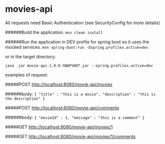 # movies-api

All requests need Basic Authentication
(see SecurityConfig for more details)

######Build the application.
`mvn clean install`

######Run the application in DEV profile for spring boot so it uses the mocked services.
 `mvn spring-boot:run -Dspring.profiles.active=dev`
 
 or in the target directory:
 
 `java -jar movie-api-1.0.0-SNAPSHOT.jar --spring.profiles.active=dev`
 

examples of request:

#####POST [http://localhost:8080/movie-api/movies](http://localhost:8080/movie-api/movies)

######body:
`
{
  "title" : "this is a movie",
  "description" : "this is the description"
}
`

#####POST [http://localhost:8080/movie-api/comments](http://localhost:8080/movie-api/comments)

######body:
`
{
  "movieId" : 1,
  "message" : "this is a comment"
}
`

#####GET [http://localhost:8080/movie-api/movies/1](http://localhost:8080/movie-api/movies/1)

#####GET [http://localhost:8080/movie-api/movies/1/comments](http://localhost:8080/movie-api/movies/1/comments)